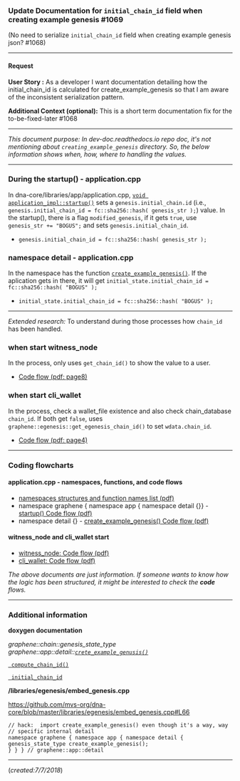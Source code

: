 ### Update Documentation for `initial_chain_id` field when creating example genesis #1069
(No need to serialize `initial_chain_id` field when creating example genesis json? #1068)

***

#### Request

**User Story :** As a developer I want documentation detailing how the initial_chain_id is calculated for create_example_genesis so that I am aware of the inconsistent serialization pattern.

**Additional Context (optional):** This is a short term documentation fix for the to-be-fixed-later #1068

***
*This document purpose: In dev-doc.readthedocs.io repo doc, it's not mentioning about `creating_example_genesis` directory. So, the below information shows when, how, where to handling the values.*

***

### During the startup() - application.cpp

In dna-core/libraries/app/application.cpp, [`void application_impl::startup()`](https://github.com/mvs-org/dna-core/blob/35ec65b130f63c594afe2c9ab7f931b42be08cdc/libraries/app/application.cpp#L318) sets a `genesis.initial_chain.id` (i.e., `genesis.initial_chain_id = fc::sha256::hash( genesis_str );`) value. In the startup(), there is a flag `modified_genesis`, if it gets `true`, use `genesis_str += "BOGUS";` and sets `genesis.initial_chain_id`.

- `genesis.initial_chain_id = fc::sha256::hash( genesis_str );`

### namespace detail - application.cpp

In the namespace has the function [`create_example_genesis()`](https://github.com/mvs-org/dna-core/blob/35ec65b130f63c594afe2c9ab7f931b42be08cdc/libraries/app/application.cpp#L79).
If the aplication gets in there, it will get `initial_state.initial_chain_id = fc::sha256::hash( "BOGUS" );`

- `initial_state.initial_chain_id = fc::sha256::hash( "BOGUS" );`

***
*Extended research:*
To understand during those processes how `chain_id` has been handled.

### when start witness_node

In the process, only uses `get_chain_id()` to show the value to a user.
- [Code flow (pdf: page8)](../knowledge_base/shared_files/witness_node_ex-codeflows.pdf)


### when start cli_wallet

In the process, check a wallet_file existence and also check chain_database `chain_id`. If both get `false`, uses `graphene::egenesis::get_egenesis_chain_id()` to set  `wdata.chain_id`.
- [Code flow (pdf: page4)](../knowledge_base/shared_files/cli_wallet_exe-codeflow.pdf)

***


### Coding flowcharts

#### application.cpp - namespaces, functions, and code flows

- [namespaces structures and function names list (pdf)](../knowledge_base/shared_files/application-cpp-namespaces.pdf)
- namespace graphene { namespace app { namespace detail {}} - [startup() Code flow (pdf)](../knowledge_base/shared_files/application-cpp-startup.pdf)
- namespace detail {} - [create_example_genesis() Code flow (pdf)](../knowledge_base/shared_files/application-cpp-ns-detail.pdf)

#### witness_node and cli_wallet start
- [witness_node: Code flow (pdf) ](../knowledge_base/shared_files/witness_node_ex-codeflows.pdf)
- [cli_wallet: Code flow (pdf) ](../knowledge_base/shared_files/cli_wallet_exe-codeflow.pdf)

*The above documents are just information. If someone wants to know how the logic has been structured, it might be interested to check the **code** flows.*


***

### Additional information

**doxygen documentation**


*graphene::chain::genesis_state_type graphene::app::detail::[`crete_example_genusis()`](https://mvsdna.info/doxygen/namespacegraphene_1_1app_1_1detail.html#a6ffeeab5458989981d9dd2acb364904e)*

[` compute_chain_id()`](https://mvsdna.info/doxygen/structgraphene_1_1chain_1_1genesis__state__type.html#a1212f7780e4dd0f749e59bcdf9149a96)

[` initial_chain_id`](https://mvsdna.info/doxygen/structgraphene_1_1chain_1_1genesis__state__type.html#acbf6798be37935a7c792b4fd7adba4c8)

**/libraries/egenesis/embed_genesis.cpp**

https://github.com/mvs-org/dna-core/blob/master/libraries/egenesis/embed_genesis.cpp#L66

    // hack:  import create_example_genesis() even though it's a way, way
    // specific internal detail
    namespace graphene { namespace app { namespace detail {
    genesis_state_type create_example_genesis();
    } } } // graphene::app::detail


****

(*created:7/7/2018*)

